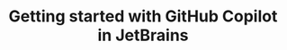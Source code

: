 ---
title: Getting started with GitHub Copilot in JetBrains
shortTitle: JetBrains
intro: 'ADD INTRO.'
versions:
  versions:
  fpt: '*'
  ghec: '*'
---